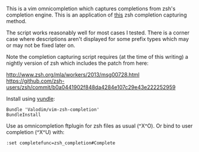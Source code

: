 This is a vim omnicompletion which captures completions from zsh's completion
engine. This is an application of
[this](https://github.com/Valodim/zsh-capture-completion) zsh completion
capturing method.

The script works reasonably well for most cases I tested. There is a corner
case where descriptions aren't displayed for some prefix types which may or may
not be fixed later on.

Note the completion capturing script requires (at the time of this writing) a
nightly version of zsh which includes the patch from here:

http://www.zsh.org/mla/workers/2013/msg00728.html
https://github.com/zsh-users/zsh/commit/b0a0441902f848da4284e107c29e43e222252959

Install using [vundle](https://github.com/gmarik/vundle):

    Bundle 'Valodim/vim-zsh-completion'
    BundleInstall


Use as omnicompletion ftplugin for zsh files as usual (^X^O). Or bind to user
completion (^X^U) with:

    :set completefunc=zsh_completion#Complete
